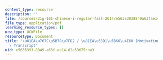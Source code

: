 ```yaml
---
content_type: resource
description: ''
file: /courses/21g-101-chinese-i-regular-fall-2014/e56353938849a63fae1462e53675cba3_MIT21G_101F14_Motivating_Students_Chinese.pdf
file_type: application/pdf
learning_resource_types: []
ocw_type: OCWFile
resourcetype: Document
title: "\u81EA\u767C\u5B78\u7FD2 / \u81EA\u53D1\u5B66\u4E60 (Motivating Students)\
  \ Transcript"
uid: e5635393-8849-a63f-ae14-62e53675cba3
---
```

